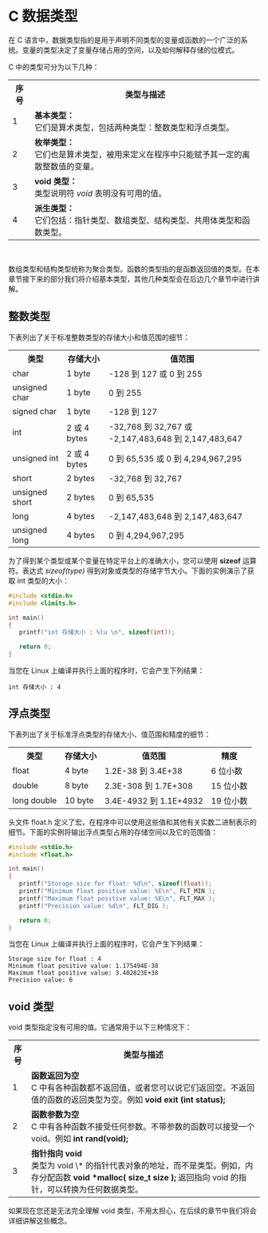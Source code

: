 # C 数据类型

在 C 语言中，数据类型指的是用于声明不同类型的变量或函数的一个广泛的系统。变量的类型决定了变量存储占用的空间，以及如何解释存储的位模式。

C 中的类型可分为以下几种：

</p> <table > <tr><th>序号</th><th>类型与描述</th></tr> <tr><td>1</td><td><b>基本类型：</b><br />它们是算术类型，包括两种类型：整数类型和浮点类型。</td></tr> <tr><td>2</td><td><b>枚举类型：</b><br />它们也是算术类型，被用来定义在程序中只能赋予其一定的离散整数值的变量。</td></tr> <tr><td>3</td><td><b>void 类型：</b><br />类型说明符 <i>void</i> 表明没有可用的值。</td></tr> <tr><td>4</td><td><b>派生类型：</b><br />它们包括：指针类型、数组类型、结构类型、共用体类型和函数类型。</td></tr> </table> <br /> <p>

数组类型和结构类型统称为聚合类型。函数的类型指的是函数返回值的类型。在本章节接下来的部分我们将介绍基本类型，其他几种类型会在后边几个章节中进行讲解。

## 整数类型
下表列出了关于标准整数类型的存储大小和值范围的细节：

</p> <table > <tr><th>类型</th><th>存储大小</th><th>值范围</th></tr> <tr><td>char</td><td>1 byte</td><td>-128 到 127 或 0 到 255</td></tr> <tr><td>unsigned char</td><td>1 byte</td><td>0 到 255</td></tr> <tr><td>signed char</td><td>1 byte</td><td>-128 到 127</td></tr> <tr><td>int</td><td>2 或 4 bytes</td><td>-32,768 到 32,767 或 -2,147,483,648 到 2,147,483,647</td></tr> <tr><td>unsigned int</td><td>2 或 4 bytes</td><td>0 到 65,535 或 0 到 4,294,967,295</td></tr> <tr><td>short</td><td>2 bytes</td><td>-32,768 到 32,767</td></tr> <tr><td>unsigned short</td><td>2 bytes</td><td>0 到 65,535</td></tr> <tr><td>long</td><td>4 bytes</td><td>-2,147,483,648 到 2,147,483,647</td></tr> <tr><td>unsigned long</td><td>4 bytes</td><td>0 到 4,294,967,295</td></tr> </table> <p>

为了得到某个类型或某个变量在特定平台上的准确大小，您可以使用 **sizeof** 运算符。表达式 _sizeof(type)_ 得到对象或类型的存储字节大小。下面的实例演示了获取 int 类型的大小：

```c
#include <stdio.h>
#include <limits.h>

int main()
{
   printf("int 存储大小 : %lu \n", sizeof(int));

   return 0;
}
```

当您在 Linux 上编译并执行上面的程序时，它会产生下列结果：

```
int 存储大小 : 4
```

## 浮点类型
下表列出了关于标准浮点类型的存储大小、值范围和精度的细节：

</p> <table > <tr><th>类型</th><th>存储大小</th><th>值范围</th><th>精度</th></tr> <tr><td>float</td><td>4 byte</td><td>1.2E-38 到 3.4E+38</td><td>6 位小数</td></tr> <tr><td>double</td><td>8 byte</td><td>2.3E-308 到 1.7E+308</td><td>15 位小数</td></tr> <tr><td>long double</td><td>10 byte</td><td>3.4E-4932 到 1.1E+4932</td><td>19 位小数</td></tr> </table> <p>

头文件 float.h 定义了宏，在程序中可以使用这些值和其他有关实数二进制表示的细节。下面的实例将输出浮点类型占用的存储空间以及它的范围值：

```c
#include <stdio.h>
#include <float.h>

int main()
{
   printf("Storage size for float: %d\n", sizeof(float));
   printf("Minimum float positive value: %E\n", FLT_MIN );
   printf("Maximum float positive value: %E\n", FLT_MAX );
   printf("Precision value: %d\n", FLT_DIG );

   return 0;
}
```

当您在 Linux 上编译并执行上面的程序时，它会产生下列结果：

```
Storage size for float : 4
Minimum float positive value: 1.175494E-38
Maximum float positive value: 3.402823E+38
Precision value: 6
```

## void 类型
void 类型指定没有可用的值。它通常用于以下三种情况下：

</p> <table > <tr><th>序号</th><th>类型与描述</th></tr> <tr><td>1</td><td><b>函数返回为空</b><br />C 中有各种函数都不返回值，或者您可以说它们返回空。不返回值的函数的返回类型为空。例如 <b>void exit (int status);</b></td></tr> <tr><td>2</td><td><b>函数参数为空</b><br />C 中有各种函数不接受任何参数。不带参数的函数可以接受一个 void。例如 <b>int rand(void);</b></td></tr> <tr><td>3</td><td><b>指针指向 void</b><br />类型为 void \* 的指针代表对象的地址，而不是类型。例如，内存分配函数 <b>void *malloc( size_t size );</b> 返回指向 void 的指针，可以转换为任何数据类型。</td></tr> </table> <p>

如果现在您还是无法完全理解 void 类型，不用太担心，在后续的章节中我们将会详细讲解这些概念。  
